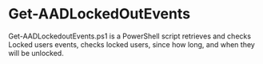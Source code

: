 # Get-AADLockedOutEvents
Get-AADLockedoutEvents.ps1 is a PowerShell script retrieves and checks Locked users events, checks locked users, since  how long, and when they will be unlocked.
